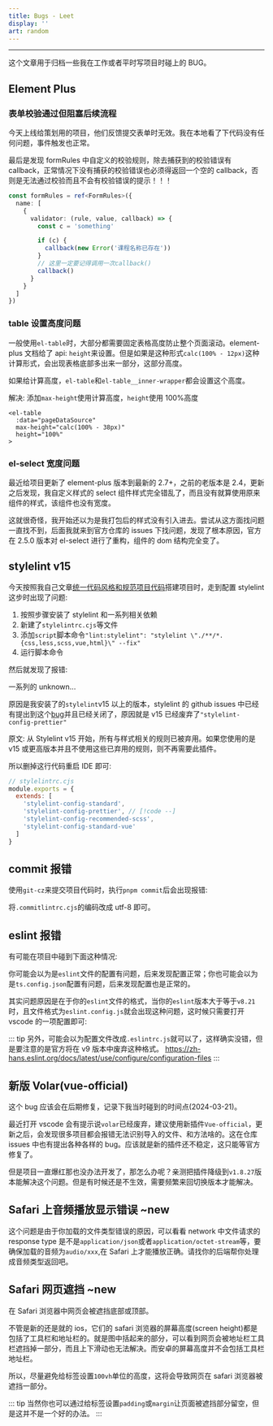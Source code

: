 ```yaml
---
title: Bugs - Leet
display: ''
art: random
---
```


<SubNav />

---

这个文章用于归档一些我在工作或者平时写项目时碰上的 BUG。

## Element Plus

### 表单校验通过但阻塞后续流程

今天上线给策划用的项目，他们反馈提交表单时无效。我在本地看了下代码没有任何问题，事件触发也正常。

最后是发现 formRules 中自定义的校验规则，除去捕获到的校验错误有 callback，正常情况下没有捕获的校验错误也必须得返回一个空的 callback，否则是无法通过校验而且不会有校验错误的提示！！！

```ts
const formRules = ref<FormRules>({
  name: [
    {
      validator: (rule, value, callback) => {
        const c = 'something'

        if (c) {
          callback(new Error('课程名称已存在'))
        }
        // 这里一定要记得调用一次callback()
        callback()
      }
    }
  ]
})
```

### table 设置高度问题

一般使用`el-table`时，大部分都需要固定表格高度防止整个页面滚动。element-plus 文档给了 api: `height`来设置。但是如果是这种形式`calc(100% - 12px)`这种计算形式，会出现表格底部多出来一部分，这部分高度。

<!-- <ZoomImg src="/assets/notes/pit/ui/el-table_01.png" /> -->

如果给计算高度，`el-table`和`el-table__inner-wrapper`都会设置这个高度。

<!-- <ZoomImg src="/assets/notes/pit/ui/el-table_02.png" /> -->

解决: 添加`max-height`使用计算高度，`height`使用 100%高度

```vue
<el-table
  :data="pageDataSource"
  max-height="calc(100% - 38px)"
  height="100%"
>
```

### el-select 宽度问题

最近给项目更新了 element-plus 版本到最新的 2.7+，之前的老版本是 2.4，更新之后发现，我自定义样式的 select 组件样式完全错乱了，而且没有就算使用原来组件的样式，该组件也没有宽度。

这就很奇怪，我开始还以为是我打包后的样式没有引入进去。尝试从这方面找问题一直找不到，后面我就来到官方仓库的 issues 下找问题，发现了根本原因，官方在 2.5.0 版本对 el-select 进行了重构，组件的 dom 结构完全变了。

## stylelint v15

今天按照我自己文章[统一代码风格和规范项目代码](/workflow/code-and-style-standard#stylelint)搭建项目时，走到配置 stylelint 这步时出现了问题:

1. 按照步骤安装了 stylelint 和一系列相关依赖
2. 新建了`stylelintrc.cjs`等文件
3. 添加`script`脚本命令`"lint:stylelint": "stylelint \"./**/*.{css,less,scss,vue,html}\" --fix"`
4. 运行脚本命令

然后就发现了报错:

<ZoomImg
  src="/assets/notes/pit/others/terminal_stylelint.png"
  desc="运行相关命令后的报错"
/>

一系列的 unknown...

原因是我安装了的`stylelint`v15 以上的版本，stylelint 的 github issues 中已经有提出到这个[bug](https://github.com/prettier/stylelint-config-prettier/issues/140)并且已经关闭了，原因就是 v15 已经废弃了`"stylelint-config-prettier"`

原文: 从 Stylelint v15 开始，所有与样式相关的规则已被弃用。如果您使用的是 v15 或更高版本并且不使用这些已弃用的规则，则不再需要此插件。

所以删掉这行代码重启 IDE 即可:

```js
// stylelintrc.cjs
module.exports = {
  extends: [
    'stylelint-config-standard',
    'stylelint-config-prettier', // [!code --]
    'stylelint-config-recommended-scss',
    'stylelint-config-standard-vue'
  ]
}
```

## commit 报错

使用`git-cz`来提交项目代码时，执行`pnpm commit`后会出现报错:

<ZoomImg
  src="/assets/notes/pit/others/commit_bug.png"
  desc="运行pnpm commit的报错"
/>

将`.commitlintrc.cjs`的编码改成 utf-8 即可。

## eslint 报错

有可能在项目中碰到下面这种情况:

<ZoomImg src="/assets/notes/pit/others/eslint_bug_1.png" desc=".vue文件报错Parsing error: Unexpected token <" />

<ZoomImg src="/assets/notes/pit/others/eslint_bug_2.png" desc=".ts文件报错Parsing error: The keyword 'xxx' is reserved" />

你可能会以为是`eslint`文件的配置有问题，后来发现配置正常；你也可能会以为是`ts.config.json`配置有问题，后来发现配置也是正常的。

其实问题原因是在于你的`eslint`文件的格式，当你的`eslint`版本大于等于`v8.21`时，且文件格式为`eslint.config.js`就会出现这种问题，这时候只需要打开 vscode 的一项配置即可:

<ZoomImg src="/assets/notes/pit/others/eslint_bug_fix.png" desc="vscode eslint config" />

::: tip
另外，可能会以为配置文件改成`.eslintrc.js`就可以了，这样确实没错，但是要注意的是官方将在 v9 版本中废弃这种格式。
https://zh-hans.eslint.org/docs/latest/use/configure/configuration-files
:::

## 新版 Volar(vue-official)

这个 bug 应该会在后期修复，记录下我当时碰到的时间点(2024-03-21)。

最近打开 vscode 会有提示说`volar`已经废弃，建议使用新插件`Vue-official`，更新之后，会发现很多项目都会报错无法识别导入的文件、和方法啥的。这在仓库 issues 中也有提出各种各样的 bug。应该就是新的插件还不稳定，这只能等官方修复了。

但是项目一直爆红那也没办法开发了，那怎么办呢？亲测把插件降级到`v1.8.27`版本能解决这个问题。但是有时候还是不生效，需要频繁来回切换版本才能解决。

## Safari 上音频播放显示错误 ~new

这个问题是由于你加载的文件类型错误的原因，可以看看 network 中文件请求的 response type 是不是`application/json`或者`application/octet-stream`等，要确保加载的音频为`audio/xxx`,在 Safari 上才能播放正确。请找你的后端帮你处理成音频类型返回吧。

## Safari 网页遮挡 ~new

在 Safari 浏览器中网页会被遮挡底部或顶部。

<ZoomImg src="/assets/notes/pit/others/mobiles_height.png" desc="移动端浏览器" />

不管是新的还是就的 ios，它们的 safari 浏览器的屏幕高度(screen height)都是包括了工具栏和地址栏的。就是图中括起来的部分，可以看到网页会被地址栏工具栏遮挡掉一部分，而且上下滑动也无法解决。而安卓的屏幕高度并不会包括工具栏地址栏。

所以，尽量避免给标签设置`100vh`单位的高度，这将会导致网页在 safari 浏览器被遮挡一部分。

::: tip
当然你也可以通过给标签设置`padding`或`margin`让页面被遮挡部分留空，但是这并不是一个好的办法。
:::
